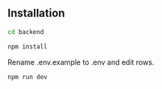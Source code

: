 ## Installation

```bash
cd backend
```
```bash
npm install
```
Rename .env.example to .env and edit rows.
```bash
npm run dev
```